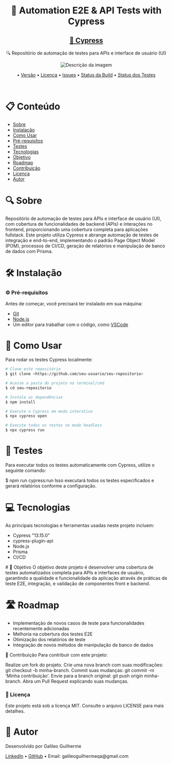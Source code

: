 <h1 align="center">🔧 Automation E2E & API Tests with Cypress</h1>

<h2 align="center"> 
  <a href="https://www.cypress.io/">🚀 Cypress</a> 
</h2> 
<p align="center">🔍 Repositório de automação de testes para APIs e interface de usuário (UI)</p>

<p align="center">
  <img src="https://pbs.twimg.com/profile_images/1512090708181725184/KAPAXmDg_400x400.jpg" alt="Descrição da imagem">
</p>

<p align="center"> 
  • <a href="https://img.shields.io/github/v/release/seu-usuario/seu-repositorio">Versão</a>
  • <a href="https://img.shields.io/github/license/seu-usuario/seu-repositorio">Licença</a> 
  • <a href="https://img.shields.io/github/issues/seu-usuario/seu-repositorio">Issues</a> 
  • <a href="https://img.shields.io/github/actions/workflow/status/seu-usuario/seu-repositorio/ci.yml">Status da Build</a> 
  • <a href="https://img.shields.io/github/test-status/seu-usuario/seu-repositorio">Status dos Testes</a> 
</p>
<br>

# 📋 Conteúdo
<!--ts-->
* [Sobre](#sobre)
* [Instalação](#instalação)
* [Como Usar](#como-usar)
* [Pré-requisitos](#pré-requisitos)
* [Testes](#testes)
* [Tecnologias](#tecnologias)
* [Objetivo](#objetivo)
* [Roadmap](#roadmap)
* [Contribuição](#contribuição)
* [Licença](#licença)
* [Autor](#autor)
<!--te-->

# 🔍 Sobre
Repositório de automação de testes para APIs e interface de usuário (UI), com cobertura de funcionalidades de backend (APIs) e interações no frontend, proporcionando uma cobertura completa para aplicações fullstack. Este projeto utiliza Cypress e abrange automação de testes de integração e end-to-end, implementando o padrão Page Object Model (POM), processos de CI/CD, geração de relatórios e manipulação de banco de dados com Prisma.

# 🛠 Instalação

### ⚙️ Pré-requisitos
Antes de começar, você precisará ter instalado em sua máquina:
<ul>
  <li><a href="https://git-scm.com/downloads">Git</a></li>
  <li><a href="https://nodejs.org/pt/download/prebuilt-installer">Node.js</a></li>
  <li>Um editor para trabalhar com o código, como <a href="https://code.visualstudio.com/download">VSCode</a></li>
</ul>

# 🚀 Como Usar
Para rodar os testes Cypress localmente:
```bash
# Clone este repositório
$ git clone <https://github.com/seu-usuario/seu-repositorio>

# Acesse a pasta do projeto no terminal/cmd
$ cd seu-repositorio

# Instale as dependências
$ npm install

# Execute o Cypress em modo interativo
$ npx cypress open

# Execute todos os testes no modo headless
$ npx cypress run

 ```
# 🧪 Testes
Para executar todos os testes automaticamente com Cypress, utilize o seguinte comando:

$ npm run cypress:run
Isso executará todos os testes especificados e gerará relatórios conforme a configuração.


# 💻 Tecnologias
As principais tecnologias e ferramentas usadas neste projeto incluem:

<ul> 
  <li>Cypress "13.15.0"</li> 
  <li>cypress-plugin-api</li>
  <li>Node.js</li> 
  <li>Prisma</li> 
  <li>CI/CD</li> 
</ul>
# 🎯 Objetivo
O objetivo deste projeto é desenvolver uma cobertura de testes automatizados completa para APIs e interfaces de usuário, garantindo a qualidade e funcionalidade da aplicação através de práticas de teste E2E, integração, e validação de componentes front e backend.

# 🛣️ Roadmap
<ul> <li>Implementação de novos casos de teste para funcionalidades recentemente adicionadas</li> <li>Melhoria na cobertura dos testes E2E</li> <li>Otimização dos relatórios de teste</li> <li>Integração de novos métodos de manipulação de banco de dados</li> </ul>
🔗 Contribuição
Para contribuir com este projeto:

Realize um fork do projeto.
Crie uma nova branch com suas modificações: git checkout -b minha-branch.
Commit suas mudanças: git commit -m 'Minha contribuição'.
Envie para a branch original: git push origin minha-branch.
Abra um Pull Request explicando suas mudanças.
### 📝 Licença
Este projeto está sob a licença MIT. Consulte o arquivo LICENSE para mais detalhes.

# 👤 Autor
<p>Desenvolvido por Galileo Guilherme</p> <p> <a href="https://www.linkedin.com/in/galileo-guilherme-01996693/">LinkedIn</a> • <a href="https://github.com/GalileoGuilherme">GitHub</a> • Email: galileoguilhermeqa@gmail.com </p>